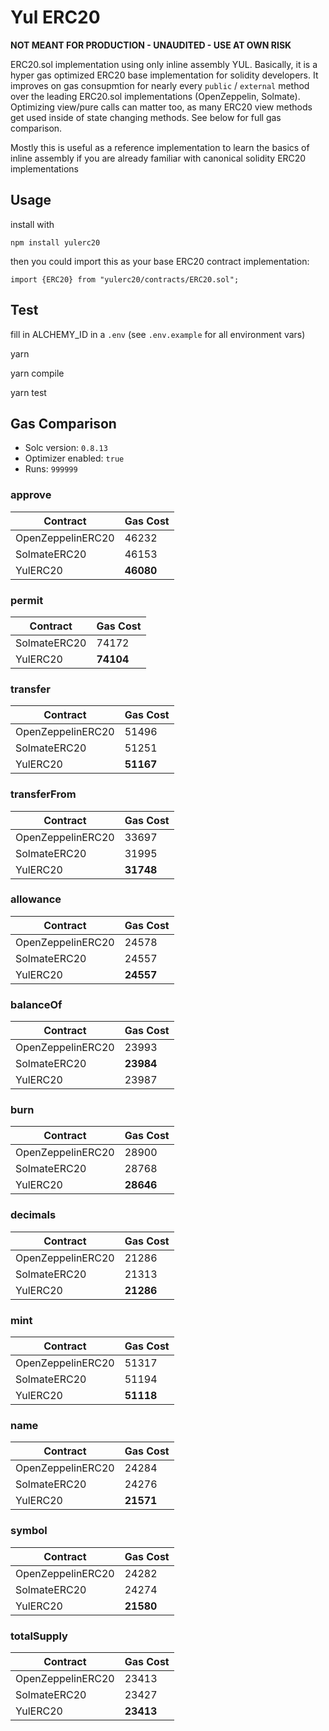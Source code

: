 # Yul ERC20

**NOT MEANT FOR PRODUCTION - UNAUDITED - USE AT OWN RISK**

ERC20.sol implementation using only inline assembly YUL. Basically, it is a hyper gas optimized ERC20 base implementation for solidity developers. It improves on gas consupmtion for nearly every `public` / `external` method over the leading ERC20.sol implementations (OpenZeppelin, Solmate). Optimizing view/pure calls can matter too, as many ERC20 view methods get used inside of state changing methods. See below for full gas comparison.

Mostly this is useful as a reference implementation to learn the basics of inline assembly if you are already familiar with canonical solidity ERC20 implementations

## Usage

install with

```
npm install yulerc20
```

then you could import this as your base ERC20 contract implementation:

```
import {ERC20} from "yulerc20/contracts/ERC20.sol";
```

## Test

fill in ALCHEMY_ID in a `.env` (see `.env.example` for all environment vars)

yarn

yarn compile

yarn test

## Gas Comparison

- Solc version: `0.8.13`
- Optimizer enabled: `true`
- Runs: `999999`

### approve

| Contract          | Gas Cost  |
| ----------------- | --------- |
| OpenZeppelinERC20 | 46232     |
| SolmateERC20      | 46153     |
| YulERC20          | **46080** |

### permit

| Contract     | Gas Cost  |
| ------------ | --------- |
| SolmateERC20 | 74172     |
| YulERC20     | **74104** |

### transfer

| Contract          | Gas Cost  |
| ----------------- | --------- |
| OpenZeppelinERC20 | 51496     |
| SolmateERC20      | 51251     |
| YulERC20          | **51167** |

### transferFrom

| Contract          | Gas Cost  |
| ----------------- | --------- |
| OpenZeppelinERC20 | 33697     |
| SolmateERC20      | 31995     |
| YulERC20          | **31748** |

### allowance

| Contract          | Gas Cost  |
| ----------------- | --------- |
| OpenZeppelinERC20 | 24578     |
| SolmateERC20      | 24557     |
| YulERC20          | **24557** |

### balanceOf

| Contract          | Gas Cost  |
| ----------------- | --------- |
| OpenZeppelinERC20 | 23993     |
| SolmateERC20      | **23984** |
| YulERC20          | 23987     |

### burn

| Contract          | Gas Cost  |
| ----------------- | --------- |
| OpenZeppelinERC20 | 28900     |
| SolmateERC20      | 28768     |
| YulERC20          | **28646** |

### decimals

| Contract          | Gas Cost  |
| ----------------- | --------- |
| OpenZeppelinERC20 | 21286     |
| SolmateERC20      | 21313     |
| YulERC20          | **21286** |

### mint

| Contract          | Gas Cost  |
| ----------------- | --------- |
| OpenZeppelinERC20 | 51317     |
| SolmateERC20      | 51194     |
| YulERC20          | **51118** |

### name

| Contract          | Gas Cost  |
| ----------------- | --------- |
| OpenZeppelinERC20 | 24284     |
| SolmateERC20      | 24276     |
| YulERC20          | **21571** |

### symbol

| Contract          | Gas Cost  |
| ----------------- | --------- |
| OpenZeppelinERC20 | 24282     |
| SolmateERC20      | 24274     |
| YulERC20          | **21580** |

### totalSupply

| Contract          | Gas Cost  |
| ----------------- | --------- |
| OpenZeppelinERC20 | 23413     |
| SolmateERC20      | 23427     |
| YulERC20          | **23413** |
